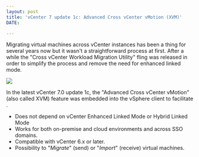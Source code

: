 ```yaml
---
layout: post
title: 'vCenter 7 update 1c: Advanced Cross vCenter vMotion (XVM)'
DATE: 

---
```

Migrating virtual machines across vCenter instances has been a thing for several years now but it wasn't a straightforward process at first. After a while the "Cross vCenter Workload Migration Utility" fling was released in order to simplify the process and remove the need for enhanced linked mode.

![](https://core.vmware.com/sites/default/files/overview.PNG)

In the latest vCenter 7.0 update 1c, the "Advanced Cross vCenter vMotion" (also called XVM) feature was embedded into the vSphere client to facilitate . 

* Does not depend on vCenter Enhanced Linked Mode or Hybrid Linked Mode 
* Works for both on-premise and cloud environments and across SSO domains.
* Compatible with vCenter 6.x or later.
* Possibility to "_Migrate_" (send) or "_Import_" (receive) virtual machines.